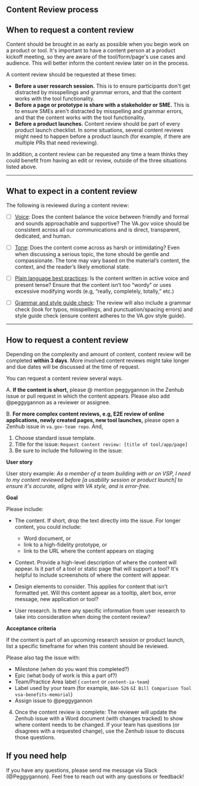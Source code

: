 ## Content Review process


## When to request a content review

Content should be brought in as early as possible when you begin work on a product or tool. It's important to have a content person at a product kickoff meeting, so they are aware of the tool/form/page's use cases and audience. This will better inform the content review later on in the process.

A content review should be requested at these times:  

* **Before a user research session.** This is to ensure participants don't get distracted by misspellings and grammar errors, and that the content works with the tool functionality.  
* **Before a page or prototype is share with a stakeholder or SME.** This is to ensure SMEs aren't distracted by misspelling and grammar errors, and that the content works with the tool functionality.
* **Before a product launches.** Content review should be part of every product launch checklist. In some situations, several content reviews might need to happen before a product launch (for example, if there are multiple PRs that need reviewing).     

In addition, a content review can be requested any time a team thinks they could benefit from having an edit or review, outside of the three situations listed above.


-----

## What to expect in a content review

The following is reviewed during a content review:

-	[ ] [Voice](https://design.va.gov/content-style-guide/content-principles.html): Does the content balance the voice between friendly and formal and sounds approachable and supportive? The VA.gov voice should be consistent across all our communications and is direct, transparent, dedicated, and human.

-	[ ] [Tone](https://design.va.gov/content-style-guide/content-principles.html): Does the content come across as harsh or intimidating? Even when discussing a serious topic, the tone should be gentle and compassionate. The tone may vary based on the material’s content, the context, and the reader’s likely emotional state.

-	[ ] [Plain language best practices](https://design.va.gov/content-style-guide/content-principles.html): Is the content written in active voice and present tense? Ensure that the content isn’t too “wordy” or uses excessive modifying words (e.g, “really, completely, totally,” etc.)

-	[ ] [Grammar and style guide check](https://design.va.gov/content-style-guide/): The review will also include a grammar check (look for typos, misspellings, and punctuation/spacing errors) and style guide check (ensure content adheres to the VA.gov style guide).

--------

## How to request a content review 

Depending on the complexity and amount of content, content review will be completed **within 3 days**. More involved content reviews might take longer and due dates will be discussed at the time of request. 

You can request a content review several ways. 

A.  **If the content is short,** please @ mention peggygannon in the Zenhub issue or pull request in which the content appears. Please also add @peggygannon as a reviewer or assignee.  

B. **For more complex content reviews, e.g, E2E review of online applications, newly created pages, new tool launches,** please open a Zenhub issue in ```va.gov-team repo```. And, 
1. Choose standard issue template.
2. Title for the issue: ```Request Content review: [title of tool/app/page]```
3. Be sure to include the following in the issue:

**User story**

User story example: *As a member of a team building with or on VSP, I need to my content reviewed before [a usability session or product launch] to ensure it's accurate, aligns with VA style, and is error-free.*

**Goal**

 Please include:
*	The content. If short, drop the text directly into the issue. For longer content, you could include:
       * Word document, or
       * link to a high-fidelity prototype, or
       * link to the URL where the content appears on staging

*	Context. Provide a high-level description of where the content will appear. Is it part of a tool or static page that will support a tool? It's helpful to include screenshots of where the content will appear.
*	Design elements to consider. This applies for content that isn't formatted yet. Will this content appear as a tooltip, alert box, error message, new application or tool?
*	User research. Is there any specific information from user research to take into consideration when doing the content review?

**Acceptance criteria**

If the content is part of an upcoming research session or product launch, list a specific timeframe for when this content should be reviewed.

Please also tag the issue with:

-	Milestone (when do you want this completed?)
-	Epic (what body of work is this a part of?)
-	Team/Practice Area label  ( ```content``` or ```content-ia-team```)
- Label used by your team (for example, ```BAH-526``` ```GI Bill Comparison Tool``` ```vsa-benefits-memorial```)
-	Assign issue to @peggygannon

4. Once the content review is complete:
The reviewer will update the Zenhub issue with a Word document (with changes tracked) to show where content needs to be changed.
If your team has questions (or disagrees with a requested change), use the Zenhub issue to discuss those questions.


## If you need help
If you have any questions, please send me message via Slack (@Peggygannon). Feel free to reach out with any questions or feedback!  
